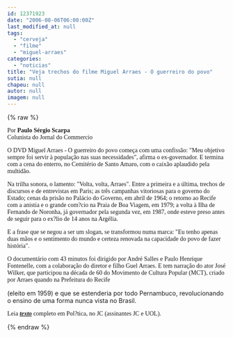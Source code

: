 ```yaml
---
id: 12371923
date: "2006-08-06T06:00:00Z"
last_modified_at: null
tags:
  - "cerveja"
  - "filme"
  - "miguel-arraes"
categories:
  - "noticias"
title: "Veja trechos do filme Miguel Arraes - O guerreiro do povo"
sutia: null
chapeu: null
autor: null
imagem: null
---
```

{% raw %}
<p><span style="font-family: Arial;"><span style="font-family: Verdana;">Por <strong>Paulo S&eacute;rgio Scarpa</strong><br /></span><span style="font-family: Verdana;">Colunista do Jornal do Commercio</span></span></p>
<p><span style="font-family: Verdana;">O DVD Miguel Arraes - O guerreiro do povo come&ccedil;a com uma confiss&atilde;o: "Meu objetivo sempre foi servir &agrave; popula&ccedil;&atilde;o nas suas necessidades", afirma o ex-governador. E termina com a cena do enterro, no Cemit&eacute;rio de Santo Amaro, com o caix&atilde;o aplaudido pela multid&atilde;o. </span></p>
<p><span style="font-family: Verdana;">Na trilha sonora, o lamento: "Volta, volta, Arraes". Entre a primeira e a &uacute;ltima, trechos de discursos e de entrevistas em Paris; as tr&ecirc;s campanhas vitoriosas para o governo do Estado; cenas da pris&atilde;o no Pal&aacute;cio do Governo, em abril de 1964; o retorno ao Recife com a anistia e o grande com?cio na Praia de Boa Viagem, em 1979; a volta &agrave; Ilha de Fernando de Noronha, j&aacute; governador pela segunda vez, em 1987, onde esteve preso antes de seguir para o ex?lio de 14 anos na Arg&eacute;lia. </span></p>
<p><span style="font-family: Verdana;">E a frase que se negou a ser um slogan, se transformou numa marca: "Eu tenho apenas duas m&atilde;os e o sentimento do mundo e certeza renovada na capacidade do povo de fazer hist&oacute;ria". </span></p>
<p><span style="font-family: Verdana;">O document&aacute;rio com 43 minutos foi dirigido por Andr&eacute; Salles e Paulo Henrique Fontenelle, com a colabora&ccedil;&atilde;o do diretor e filho Guel Arraes. E tem narra&ccedil;&atilde;o do ator Jos&eacute; Wilker, que participou na d&eacute;cada de 60 do Movimento de Cultura Popular (MCT), criado por Arraes quando na Prefeitura do Recife</span></p>
<p>(eleito em 1959) e que se estenderia por todo Pernambuco, revolucionando o ensino de uma forma nunca vista no Brasil.</p>
<p><span style="font-family: Verdana;">Leia <strong><em><a href="http://fivenews.sjcc.com.br/https:/jc3.uol.com.br/jornal/">texto</a></em></strong> completo em Pol?tica, no JC (assinantes JC e UOL).</span></p>
{% endraw %}